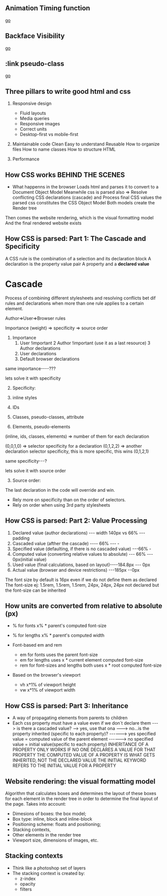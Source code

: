 ## Animation Timing function

[go](https://developer.mozilla.org/en-US/docs/Web/CSS/animation-timing-function)

## Backface Visibility

[go](https://developer.mozilla.org/en-US/docs/Web/CSS/backface-visibility)

## :link pseudo-class

[go](https://developer.mozilla.org/en-US/docs/Web/CSS/:link)

## Three pillars to write good html and css

1. Responsive design
   - Fluid layouts
   - Media queries
   - Responsive images
   - Correct units
   - Desktop-first vs mobile-first
2. Maintainable code
   Clean
   Easy to understand
   Reusable
   How to organize files
   How to name classes
   How to structure HTML

3. Performance

## How CSS works BEHIND THE SCENES

- What happenns in the browser
  Loads html and parses it to convert to a Document Object Model
  Meanwhile css is parsed also => Resolve conflicting CSS declarations (cascade) and Process final CSS values
  the parsed css constitutes the CSS Object Model
  Both models create the Render tree

Then comes the website rendering, which is the visual formatting model
And the final rendered website exists

## How CSS is parsed: Part 1: The Cascade and Specificity

A CSS rule is the combination of a selection and its declaration block
A declaration is the property value pair
A property and a <strong>declared value</strong>

# Cascade

Process of combining different stylesheets and resolving conflicts bet dif rules and declarations when more than one rule applies to a certain element.

Author=>User=>Browser rules

Importance (weight) => specificity => source order

1. Importance
   1. User !important
      2 Author !important (use it as a last resource)
      3 Author declarations
   2. User declarations
   3. Default browser declarations

same importance----???

lets solve it with specificity

2. Specificity:

1. inline styles
1. IDs
1. Classes, pseudo-classes, attribute
1. Elements, pseudo-elements

(inline, ids, classes, elements) => number of them for each declaration

(0,0,1,0) => selector specificity for a declaration
(0,1,2,2) => another declaration selector specificity, this is more specific, this wins
(0,1,2,1)

same specificity---?

lets solve it with source order

3. Source order:

The last declaration in the code will override and win.

- Rely more on specificity than on the order of selectors.
- Rely on order when using 3rd party stylesheets

## How CSS is parsed: Part 2: Value Processing

1. Declared value (author declarations) --- width 140px vs 66% --- padding
2. Cascaded value (afther the cascade) ---- 66% --- -
3. Specified value (defaulting, if there is no cascaded value) ---66% -
4. Computed value (converting relative values to absolute) --- 66% --- 0px(initial value)
5. Used value (final calculations, based on layout)----184.8px --- 0px
6. Actual value (browser and device restrictions) ---185px --0px

The font size by default is 16px even if we do not define them as declared
The font-size ej: 1.5rem, 1.5rem, 1.5rem, 24px, 24px, 24px
not declared but the font-size can be inherited

## How units are converted from relative to absolute (px)

- % for fonts x% \* parent's computed font-size
- % for lengths x% \* parent's computed width

- Font-based em and rem

  - em for fonts uses the parent font-size
  - em for lengths uses x \* current element computed font-size
  - rem for font-sizes and lengths both uses x \* root computed font-size

- Based on the browser's viewport
  - vh x\*1% of viewport height
  - vw x\*1% of viewport width

## How CSS is parsed: Part 3: Inheritance

- A way of propagating elements from parents to children
- Each css property must have a value even if we don´t declare them
  ---> is there a cascaded value?
  --> yes, use that ona
  ---> no...is the property inherited (specific to each property)?
  ------> yes specified value = computed value of the parent element
  ------> no specified value = initial value(specific to each property)
  INHERITANCE OF A PROPERTY ONLY WORKS IF NO ONE DECLARES A VALUE FOR THAT PROPERTY
  THE COMPUTED VALUE OF A PROPERTY IS WHAT GETS INHERITED, NOT THE DECLARED VALUE
  THE INITIAL KEYWORD REFERS TO THE INITIAL VALUE FOR A PROPERTY

## Website rendering: the visual formatting model

Algorithm that calculates boxes and determines the layout of these boxes for each element in the render tree in order to determine the final layout of the page.
Takes into account:

- Dimesions of boxes: the box model;
- Box type: inline, block and inline-block
- Positioning scheme: floats and positioning;
- Stacking contexts,
- Other elements in the render tree
- Viewport size, dimensions of images, etc.

## Stacking contexts

- Think like a photoshop set of layers
- The stacking context is created by:
  - z-index
  - opacity
  - filters
